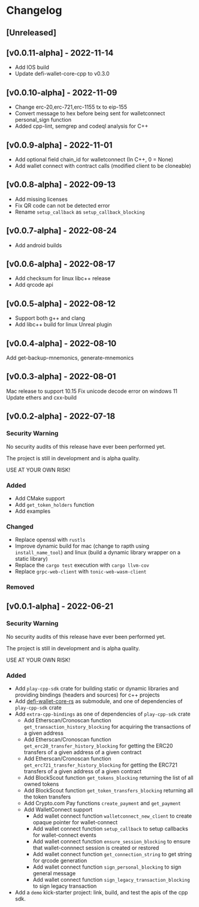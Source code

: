 # Changelog
## [Unreleased]
## [v0.0.11-alpha] - 2022-11-14
- Add IOS build
- Update defi-wallet-core-cpp to v0.3.0

## [v0.0.10-alpha] - 2022-11-09
- Change erc-20,erc-721,erc-1155 tx to eip-155
- Convert message to hex before being sent for walletconnect personal_sign function
- Added cpp-lint, semgrep and codeql analysis for C++

## [v0.0.9-alpha] - 2022-11-01
- Add optional field chain_id for walletconnect (In C++, 0 = None)
- Add wallet connect with contract calls (modified client to be cloneable)

## [v0.0.8-alpha] - 2022-09-13
- Add missing licenses
- Fix QR code can not be detected error
- Rename `setup_callback` as `setup_callback_blocking`

## [v0.0.7-alpha] - 2022-08-24
- Add android builds

## [v0.0.6-alpha] - 2022-08-17
- Add checksum for linux libc++ release
- Add qrcode api

## [v0.0.5-alpha] - 2022-08-12
- Support both g++ and clang
- Add libc++ build for linux Unreal plugin

## [v0.0.4-alpha] - 2022-08-10
Add get-backup-mnemonics, generate-mnemonics

## [v0.0.3-alpha] - 2022-08-01
Mac release to support 10.15
Fix unicode decode error on windows 11
Update ethers and cxx-build

## [v0.0.2-alpha] - 2022-07-18
### Security Warning
No security audits of this release have ever been performed yet.

The project is still in development and is alpha quality.

USE AT YOUR OWN RISK!

### Added
- Add CMake support
- Add `get_token_holders` function
- Add examples

### Changed
- Replace openssl with `rustls`
- Improve dynamic build for mac (change to rapth using `install_name_tool`) and linux (build a
dynamic library wrapper on a static library)
- Replace the `cargo test` execution with `cargo llvm-cov`
- Replace `grpc-web-client` with `tonic-web-wasm-client`

### Removed

## [v0.0.1-alpha] - 2022-06-21
### Security Warning
No security audits of this release have ever been performed yet.

The project is still in development and is alpha quality.

USE AT YOUR OWN RISK!

### Added
- Add `play-cpp-sdk` crate for building static or dynamic libraries and providing bindings
  (headers and sources) for c++ projects
- Add [defi-wallet-core-rs](https://github.com/crypto-com/defi-wallet-core-rs) as submodule,
  and one of dependencies of `play-cpp-sdk` crate
- Add `extra-cpp-bindings` as one of dependencies of `play-cpp-sdk` crate
  - Add Etherscan/Cronoscan function `get_transaction_history_blocking` for acquiring the
  transactions of a given address
  - Add Etherscan/Cronoscan function `get_erc20_transfer_history_blocking` for getting the
  ERC20 transfers of a given address of a given contract
  - Add Etherscan/Cronoscan function `get_erc721_transfer_history_blocking` for getting the
  ERC721 transfers of a given address of a given contract
  - Add BlockScout function `get_tokens_blocking` returning the list of all owned tokens
  - Add BlockScout function `get_token_transfers_blocking` returning all the token transfers
  - Add Crypto.com Pay functions `create_payment` and `get_payment`
  - Add WalletConnect support
    - Add wallet connect function `walletconnect_new_client` to create opaque pointer for wallet-connect
    - Add wallet connect function `setup_callback` to setup callbacks for wallet-connect events
    - Add wallet connect function `ensure_session_blocking` to ensure that wallet-connnect session is created or restored
    - Add wallet connect function `get_connection_string` to get string for qrcode generation
    - Add wallet connect function `sign_personal_blocking` to sign general message
    - Add wallet connect function `sign_legacy_transaction_blocking` to sign legacy transaction
- Add a `demo` kick-starter project: link, build, and test the apis of the cpp sdk.
